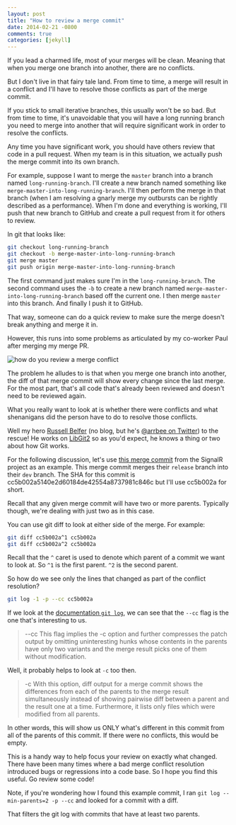 ```yaml
---
layout: post
title: "How to review a merge commit"
date: 2014-02-21 -0800
comments: true
categories: [jekyll]
---
```


If you lead a charmed life, most of your merges will be clean. Meaning that when you merge one branch into another, there are no conflicts.

But I don't live in that fairy tale land. From time to time, a merge will result in a conflict and I'll have to resolve those conflicts as part of the merge commit.

If you stick to small iterative branches, this usually won't be so bad. But from time to time, it's unavoidable that you will have a long running branch you need to merge into another that will require significant work in order to resolve the conflicts. 

Any time you have significant work, you should have others review that code in a pull request. When my team is in this situation, we actually push the merge commit into its own branch.

For example, suppose I want to merge the `master` branch into a branch named `long-running-branch`. I'll create a new branch named something like `merge-master-into-long-running-branch`. I'll then perform the merge in that branch (when I am resolving a gnarly merge my outbursts can be rightly described as a performance). When I'm done and everything is working, I'll push that new branch to GitHub and create a pull request from it for others to review.

In git that looks like:

```bash
git checkout long-running-branch
git checkout -b merge-master-into-long-running-branch
git merge master
git push origin merge-master-into-long-running-branch
```

The first command just makes sure I'm in the `long-running-branch`. The second command uses the `-b` to create a new branch named `merge-master-into-long-running-branch` based off the current one. I then merge `master` into this branch. And finally I push it to GitHub.

That way, someone can do a quick review to make sure the merge doesn't break anything and merge it in.

However, this runs into some problems as articulated by my co-worker Paul after merging my merge PR.

![how do you review a merge conflict](https://f.cloud.github.com/assets/19977/2236359/c3c993ee-9b5b-11e3-8fc3-63c364ca3f08.png)

The problem he alludes to is that when you merge one branch into another, the diff of that merge commit will show every change since the last merge. For the most part, that's all code that's already been reviewed and doesn't need to be reviewed again.

What you really want to look at is whether there were conflicts and what shenanigans did the person have to do to resolve those conflicts.

Well my hero [Russell Belfer](https://github.com/arrbee) (no blog, but he's [@arrbee on Twitter](https://twitter.com/arrbee)) to the rescue! He works on [LibGit2](https://github.com/libgit2/libgit2) so as you'd expect, he knows a thing or two about how Git works.

For the following discussion, let's use [this merge commit](https://github.com/SignalR/SignalR/commit/cc5b002a5140e2d60184de42554a8737981c846c) from the SignalR project as an example. This merge commit merges their `release` branch into their `dev` branch. The SHA for this commit is cc5b002a5140e2d60184de42554a8737981c846c but I'll use cc5b002a for short.

Recall that any given merge commit will have two or more parents. Typically though, we're dealing with just two as in this case.

You can use git diff to look at either side of the merge. For example:

```bash
git diff cc5b002a^1 cc5b002a
git diff cc5b002a^2 cc5b002a
```

Recall that the `^` caret is used to denote which parent of a commit we want to look at. So `^1` is the first parent. `^2` is the second parent.

So how do we see only the lines that changed as part of the conflict resolution?

```bash
git log -1 -p --cc cc5b002a
```

If we look at the [documentation `git log`](https://www.kernel.org/pub/software/scm/git/docs/git-log.html#_diff_formatting), we can see that the `--cc` flag is the one that's interesting to us.

> --cc
> This flag implies the -c option and further compresses the patch output by omitting uninteresting hunks whose contents in the parents have only two variants and the merge result picks one of them without modification.

Well, it probably helps to look at `-c` too then.

> -c
> With this option, diff output for a merge commit shows the differences from each of the parents to the merge result simultaneously instead of showing pairwise diff between a parent and the result one at a time. Furthermore, it lists only files which were modified from all parents.

In other words, this will show us ONLY what's different in this commit from all of the parents of this commit. If there were no conflicts, this would be empty.

This is a handy way to help focus your review on exactly what changed. There have been many times where a bad merge conflict resolution introduced bugs or regressions into a code base. So I hope you find this useful. Go review some code!

Note, if you're wondering how I found this example commit, I ran `git log --min-parents=2 -p --cc` and looked for a commit with a diff.

That filters the git log with commits that have at least two parents.